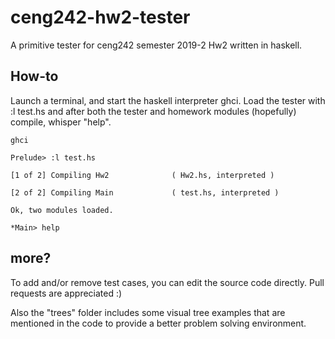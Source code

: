 # ceng242-hw2-tester
A primitive tester for ceng242 semester 2019-2 Hw2 written in haskell.

## How-to
Launch a terminal, and start the haskell interpreter ghci. Load the tester with :l test.hs and after both the tester and homework modules (hopefully) compile, whisper "help".

```
ghci

Prelude> :l test.hs

[1 of 2] Compiling Hw2              ( Hw2.hs, interpreted )

[2 of 2] Compiling Main             ( test.hs, interpreted )

Ok, two modules loaded.

*Main> help
```


## more?
To add and/or remove test cases, you can edit the source code directly. Pull requests are appreciated :)


Also the "trees" folder includes some visual tree examples that are mentioned in the code to provide a better problem solving environment.
